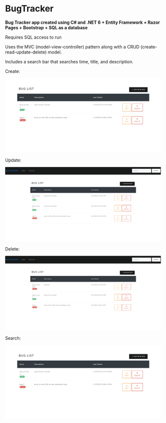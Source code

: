 # BugTracker
 **Bug Tracker app created using C# and .NET 6 + Entity Framework + Razor Pages + Bootstrap + SQL as a database**

Requires SQL access to run

Uses the MVC (model-view-controller) pattern along with a CRUD (create-read-update-delete) model.

Includes a search bar that searches time, title, and description.

Create:
<p align="center">
<img src="gifs/Add2.gif">

Update:
<p align="center">
<img src="gifs/Edit1.gif">

Delete:
<p align="center">
<img src="gifs/Delete1.gif">

Search:
<p align="center">
<img src="gifs/Search2.gif">

